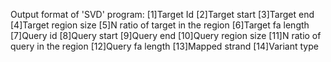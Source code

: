 Output format of 'SVD' program: 
[1]Target Id
[2]Target start
[3]Target end
[4]Target region size
[5]N ratio of target in the region
[6]Target fa length
[7]Query id
[8]Query start
[9]Query end
[10]Query region size
[11]N ratio of query in the region
[12]Query fa length
[13]Mapped strand
[14]Variant type
